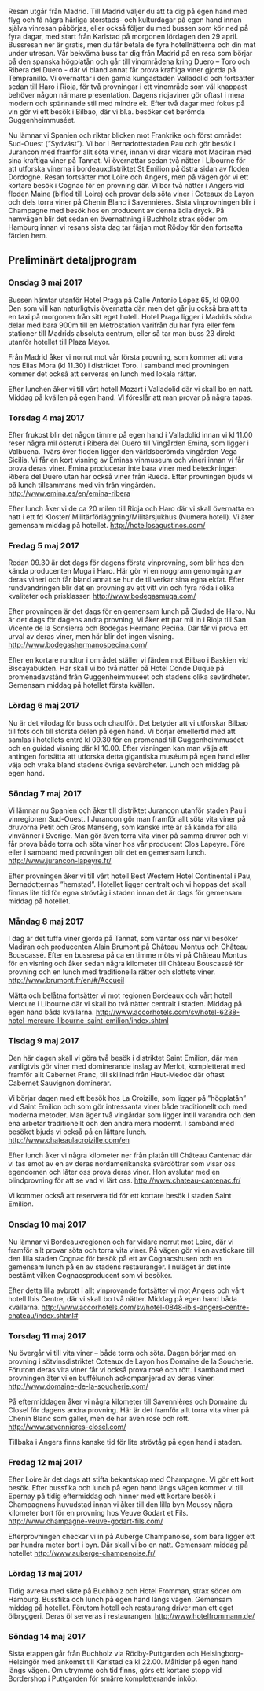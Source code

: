 Resan utgår från Madrid. Till Madrid väljer du att ta dig på egen hand med flyg och få några härliga
storstads- och kulturdagar på egen hand innan själva vinresan påbörjas, eller också följer du med
bussen som kör ned på fyra dagar, med start från Karlstad på morgonen lördagen den 29 april.
Bussresan ner är gratis, men du får betala de fyra hotellnätterna och din mat under utresan.
Vår bekväma buss tar dig från Madrid på en resa som börjar på den spanska högplatån och går till
vinområdena kring Duero – Toro och Ribera del Duero - där vi bland annat får prova kraftiga viner
gjorda på Tempranillo. Vi övernattar i den gamla kungastaden Valladolid och fortsätter sedan till
Haro i Rioja, för två provningar i ett vinområde som väl knappast behöver någon närmare
presentation. Dagens riojaviner gör oftast i mera modern och spännande stil med mindre ek. Efter
två dagar med fokus på vin gör vi ett besök i Bilbao, där vi bl.a. besöker det berömda
Guggenheimmuséet.

Nu lämnar vi Spanien och riktar blicken mot Frankrike och först området Sud-Ouest (”Sydväst”).
Vi bor i Bernadottestaden Pau och gör besök i Jurancon med framför allt söta viner, innan vi drar
vidare mot Madiran med sina kraftiga viner på Tannat. Vi övernattar sedan två nätter i Libourne för
att utforska vinerna i bordeauxdistriktet St Emilion på östra sidan av floden Dordogne.
Resan fortsätter mot Loire och Angers, men på vägen gör vi ett kortare besök i Cognac för en
provning där. Vi bor två nätter i Angers vid floden Maine (biflod till Loire) och provar dels söta
viner i Coteaux de Layon och dels torra viner på Chenin Blanc i Savennières. Sista vinprovningen
blir i Champagne med besök hos en producent av denna ädla dryck.
På hemvägen blir det sedan en övernattning i Buchholz strax söder om Hamburg innan vi resans
sista dag tar färjan mot Rödby för den fortsatta färden hem.

## Preliminärt detaljprogram

### Onsdag 3 maj 2017

Bussen hämtar utanför Hotel Praga på Calle Antonio López 65, kl 09.00. Den som vill kan
naturligtvis övernatta där, men det går ju också bra att ta en taxi på morgonen från sitt eget hotell.
Hotel Praga ligger i Madrids södra delar med bara 900m till en Metrostation varifrån du har fyra
eller fem stationer till Madrids absoluta centrum, eller så tar man buss 23 direkt utanför hotellet till
Plaza Mayor.

Från Madrid åker vi norrut mot vår första provning, som kommer att vara hos Elias Mora (kl
11.30) i distriktet Toro. I samband med provningen kommer det också att serveras en lunch med
lokala rätter.

Efter lunchen åker vi till vårt hotell Mozart i Valladolid där vi skall bo en natt. Middag på kvällen
på egen hand. Vi föreslår att man provar på några tapas.

### Torsdag 4 maj 2017

Efter frukost blir det någon timme på egen hand i Valladolid innan vi kl 11.00 reser några mil 
österut i Ribera del Duero till Vingården Emina, som ligger i Valbuena. Tvärs över floden ligger
den världsberömda vingården Vega Sicilia. Vi får en kort visning av Eminas vinmuseum och vineri
innan vi får prova deras viner. Emina producerar inte bara viner med beteckningen Ribera del Duero
utan har också viner från Rueda. Efter provningen bjuds vi på lunch tillsammans med vin från
vingården.
http://www.emina.es/en/emina-ribera

Efter lunch åker vi de ca 20 milen till Rioja och Haro där vi skall övernatta en natt i ett fd Kloster/
Militärförläggning/Militärsjukhus (Numera hotell). Vi äter gemensam middag på hotellet.
http://hotellosagustinos.com/

### Fredag 5 maj 2017
Redan 09.30 är det dags för dagens första vinprovning, som blir hos den kända producenten Muga i
Haro. Här gör vi en noggrann genomgång av deras vineri och får bland annat se hur de tillverkar
sina egna ekfat. Efter rundvandringen blir det en provning av ett vitt vin och fyra röda i olika
kvaliteter och prisklasser.
http://www.bodegasmuga.com/

Efter provningen är det dags för en gemensam lunch på Ciudad de Haro.
Nu är det dags för dagens andra provning, Vi åker ett par mil in i Rioja till San Vicente de la
Sonsierra och Bodegas Hermano Peciña. Där får vi prova ett urval av deras viner, men här blir det
ingen visning.
http://www.bodegashermanospecina.com/

Efter en kortare rundtur i området ställer vi färden mot Bilbao i Baskien vid Biscayabukten. Här
skall vi bo två nätter på Hotel Conde Duque på promenadavstånd från Guggenheimmuséet och
stadens olika sevärdheter. Gemensam middag på hotellet första kvällen.

### Lördag 6 maj 2017
Nu är det vilodag för buss och chaufför. Det betyder att vi utforskar Bilbao till fots och till största
delen på egen hand. Vi börjar emellertid med att samlas i hotellets entré kl 09.30 för en promenad
till Guggenheimmuséet och en guidad visning där kl 10.00. Efter visningen kan man välja att
antingen fortsätta att utforska detta gigantiska muséum på egen hand eller väja och vraka bland
stadens övriga sevärdheter. Lunch och middag på egen hand.

### Söndag 7 maj 2017
Vi lämnar nu Spanien och åker till distriktet Jurancon utanför staden Pau i vinregionen Sud-Ouest. I
Jurancon gör man framför allt söta vita viner på druvorna Petit och Gros Manseng, som kanske inte
är så kända för alla vinvänner i Sverige. Man gör även torra vita viner på samma druvor och vi får
prova både torra och söta viner hos vår producent Clos Lapeyre. Före eller i samband med
provningen blir det en gemensam lunch.
http://www.jurancon-lapeyre.fr/

Efter provningen åker vi till vårt hotell Best Western Hotel Continental i Pau, Bernadotternas
”hemstad”. Hotellet ligger centralt och vi hoppas det skall finnas lite tid för egna strövtåg i staden
innan det är dags för gemensam middag på hotellet.

### Måndag 8 maj 2017
I dag är det tuffa viner gjorda på Tannat, som väntar oss när vi besöker Madiran och producenten
Alain Brumont på Château Montus och Château Bouscassé. Efter en bussresa på ca en timme möts
vi på Château Montus för en visning och åker sedan några kilometer till Château Bouscassé för 
provning och en lunch med traditionella rätter och slottets viner.
http://www.brumont.fr/en/#/Accueil

Mätta och belåtna fortsätter vi mot regionen Bordeaux och vårt hotell Mercure i Libourne där vi
skall bo två nätter centralt i staden. Middag på egen hand båda kvällarna.
http://www.accorhotels.com/sv/hotel-6238-hotel-mercure-libourne-saint-emilion/index.shtml

### Tisdag 9 maj 2017
Den här dagen skall vi göra två besök i distriktet Saint Emilion, där man vanligtvis gör viner med
dominerande inslag av Merlot, kompletterat med framför allt Cabernet Franc, till skillnad från
Haut-Medoc där oftast Cabernet Sauvignon dominerar.

Vi börjar dagen med ett besök hos La Croizille, som ligger på ”högplatån” vid Saint Emilion och
som gör intressanta viner både traditionellt och med moderna metoder. Man äger två vingårdar som
ligger intill varandra och den ena arbetar traditionellt och den andra mera modernt. I samband med
besöket bjuds vi också på en lättare lunch.
http://www.chateaulacroizille.com/en

Efter lunch åker vi några kilometer ner från platån till Château Cantenac där vi tas emot av en av
deras nordamerikanska svärdöttrar som visar oss egendomen och låter oss prova deras viner. Hon
avslutar med en blindprovning för att se vad vi lärt oss.
http://www.chateau-cantenac.fr/

Vi kommer också att reservera tid för ett kortare besök i staden Saint Emilion.

### Onsdag 10 maj 2017
Nu lämnar vi Bordeauxregionen och far vidare norrut mot Loire, där vi framför allt provar söta och
torra vita viner. På vägen gör vi en avstickare till den lilla staden Cognac för besök på ett av
Cognacshusen och en gemensam lunch på en av stadens restauranger. I nuläget är det inte bestämt
vilken Cognacsproducent som vi besöker.

Efter detta lilla avbrott i allt vinprovande fortsätter vi mot Angers och vårt hotell Ibis Centre, där vi
skall bo två nätter. Middag på egen hand båda kvällarna.
http://www.accorhotels.com/sv/hotel-0848-ibis-angers-centre-chateau/index.shtml#

### Torsdag 11 maj 2017
Nu övergår vi till vita viner – både torra och söta. Dagen börjar med en provning i sötvinsdistriktet
Coteaux de Layon hos Domaine de la Soucherie. Förutom deras vita viner får vi också prova rosé
och rött. I samband med provningen äter vi en buffélunch ackompanjerad av deras viner.
http://www.domaine-de-la-soucherie.com/

På eftermiddagen åker vi några kilometer till Savennières och Domaine du Closel för dagens andra
provning. Här är det framför allt torra vita viner på Chenin Blanc som gäller, men de har även rosé
och rött.
http://www.savennieres-closel.com/

Tillbaka i Angers finns kanske tid för lite strövtåg på egen hand i staden.

### Fredag 12 maj 2017
Efter Loire är det dags att stifta bekantskap med Champagne. Vi gör ett kort besök. Efter bussfika
och lunch på egen hand längs vägen kommer vi till Epernay på tidig eftermiddag och hinner med ett
kortare besök i Champagnens huvudstad innan vi åker till den lilla byn Moussy några kilometer bort
för en provning hos Veuve Godart et Fils.
http://www.champagne-veuve-godart-fils.com/

Efterprovningen checkar vi in på Auberge Champanoise, som bara ligger ett par hundra meter bort i
byn. Där skall vi bo en natt. Gemensam middag på hotellet
http://www.auberge-champenoise.fr/

### Lördag 13 maj 2017
Tidig avresa med sikte på Buchholz och Hotel Fromman, strax söder om Hamburg. Bussfika och
lunch på egen hand längs vägen. Gemensam middag på hotellet. Förutom hotell och restaurang
driver man ett eget ölbryggeri. Deras öl serveras i restaurangen.
http://www.hotelfrommann.de/

### Söndag 14 maj 2017
Sista etappen går från Buchholz via Rödby-Puttgarden och Helsingborg-Helsingör med ankomst till
Karlstad ca kl 22.00. Måltider på egen hand längs vägen. Om utrymme och tid finns, görs ett
kortare stopp vid Bordershop i Puttgarden för smärre kompletterande inköp.
